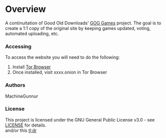 # Overview
A continuitation of Good Old Downloads' [GOG Games](https://github.com/Good-Old-Downloads/gg) project. The goal is to create a 1:1 copy of the original site by keeping games updated, voting, automated uploading, etc.

### Accessing 
To access the website you will need to do the following:
1. Install [Tor Browser](https://www.torproject.org/download/)
2. Once installed, visit xxxx.onion in Tor Browser

### Authors
MachineGunnur

### License
This project is licensed under the GNU General Public License v3.0 - see [LICENSE](LICENSE) for details.  
and/or this [tl;dr](https://tldrlegal.com/license/gnu-general-public-license-v3-(gpl-3))
